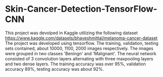 # Skin-Cancer-Detection-TensorFlow-CNN
This project was devolped in Kaggle utilizing the following dataset https://www.kaggle.com/datasets/bhaveshmittal/melanoma-cancer-dataset
The project was developed using tensorflow.
The training, validation, testing sets contained, about 10000, 1100, 2000 images respectively.
The images were grouped in two classes 'Beningn' and 'Malignant'.
The neural network consisted of 3 convolution layers alternating with three maxpooling layers and two dense layers.
The training accuracy was over 95%, validation accuracy 89%, testing accuracy was about 92%.
